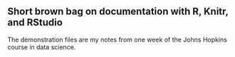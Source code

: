 ## Short brown bag on documentation with R, Knitr, and RStudio

The demonstration files are my notes from one week of the Johns Hopkins course in data science.
